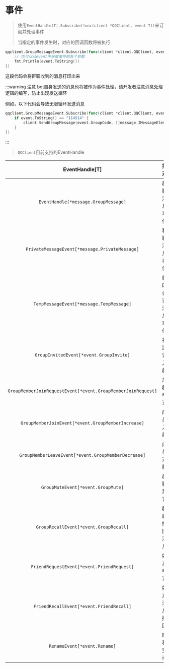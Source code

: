 # 事件

> 使用`EventHandle[T].Subscribe(func(client *QQClient, event T))`来订阅并处理事件
> 
> 当指定的事件发生时，对应的回调函数将被执行

```go
qqclient.GroupMessageEvent.Subscribe(func(client *client.QQClient, event *message.GroupMessage) {
	// 你可以从event中获取事件的各个参数
    fmt.Println(event.ToString())
})
```

这段代码会将群聊收到的消息打印出来

:::warning 注意
bot自身发送的消息也将被作为事件处理，请开发者注意消息处理逻辑的编写，防止出现发送循环

例如，以下代码会导致无限循环发送消息

```go
qqclient.GroupMessageEvent.Subscribe(func(client *client.QQClient, event *message.GroupMessage) {
	if event.ToString() == "114514" {
        client.SendGroupMessage(event.GroupCode, []message.IMessageElement{NewText("114514")})
    }
})
```
:::

> `QQClient`目前支持的EventHandle

|                        EventHandle[T]                        |    描述    |
|:------------------------------------------------------------:|:--------:|
|             `EventHandle[*message.GroupMessage]`             |  群聊消息事件  |
|        `PrivateMessageEvent[*message.PrivateMessage]`        |  私聊消息事件  |
|           `TempMessageEvent[*message.TempMessage]`           | 临时会话消息事件 |
|           `GroupInvitedEvent[*event.GroupInvite]`            |  被邀请入群   |
| `GroupMemberJoinRequestEvent[*event.GroupMemberJoinRequest]` |   加群申请   |
|      `GroupMemberJoinEvent[*event.GroupMemberIncrease]`      |   成员入群   |
|     `GroupMemberLeaveEvent[*event.GroupMemberDecrease]`      |   成员退群   |
|              `GroupMuteEvent[*event.GroupMute]`              |   群聊禁言   |
|            `GroupRecallEvent[*event.GroupRecall]`            |  群聊撤回消息  |
|          `FriendRequestEvent[*event.FriendRequest]`          |   好友申请   |
|           `FriendRecallEvent[*event.FriendRecall]`           |  好友消息撤回  |
|                 `RenameEvent[*event.Rename]`                 |   昵称变动   |
